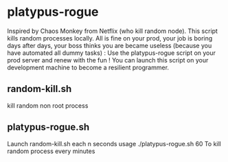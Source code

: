 # platypus-rogue
Inspired by Chaos Monkey from Netflix (who kill random node). 
This script kills random processes locally.
All is fine on your prod, your job is boring days after days, your boss thinks you are became useless (because you have automated all dummy tasks) : Use the platypus-rogue script on your prod server and renew with the fun ! 
You can launch this script on your development machine to become a resilient programmer.

## random-kill.sh 
kill random non root process 

## platypus-rogue.sh 
Launch random-kill.sh each n seconds
usage 
./platypus-rogue.sh 60 
To kill random process every minutes
